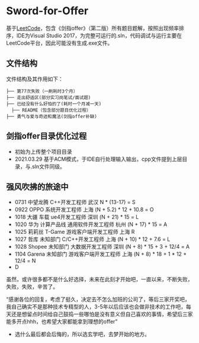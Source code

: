 # Sword-for-Offer
基于[LeetCode](https://leetcode-cn.com/problemset/lcof/)，包含《剑指offer》（第二版）所有题目题解，按照出现频率排序，IDE为Visual Studio 2017，为完整可运行的.sln，代码调试与运行主要在LeetCode平台，因此可能没有生成.exe文件。

## 文件结构

文件结构及其作用如下：

```
├── 第77次失败（一刷耗时3个月）
├── 走出舒适区(部分实习岗笔试/面试题)
├── 已经没有什么好怕的了(耗时一个月减一天)
  ├── README（包含部分题目优化过程）
├── 勇气与爱与奇迹和魔法(剑指offer补缺)
```
## 剑指offer目录优化过程
- 初始为上传整个项目目录
- 2021.03.29  基于ACM模式，于IDE自行处理输入输出，cpp文件提到上层目录，与.sln文件同级。

## 强风吹拂的旅途中
- 0731  中望龙腾  C++开发工程师  武汉  N * (13-17) = S
- 0922  OPPO  系统开发工程师  上海  (N + 5.2) * 12 + 10.8 = O
- 1018  大疆  车载  ue4开发工程师  深圳  (N + 21) * 15 = L
- 1020  华为  计算产品线  通用软件开发工程师  杭州  (N + 17) *  15  =  A
- 1025  莉莉丝  T-Game  游戏客户端开发工程师  上海  R
- 1027  哲库  未知部门  C/C++开发工程师  上海  (N + 10) * 12 + 7.6 = L
- 1028  Shopee  未知部门  大数据开发工程师  深圳  (N + 8) * 15 + 3 + 12/4 = A
- 1104  Garena  未知部门  游戏客户端开发工程师 上海 (N + 8) * 18 + 1 * 12 + 12/4 = N
- D


虽然，或许很多都不是什么好选择，未来在此刻才开始吧，一直以来，不断失败，失败，失败，辛苦了。

“感谢各位的回复，考虑了挺久，决定去不怎么加班的公司了，等后三家开奖吧，我自己确实不是那种技术专精型的人，3-5年以后应该也会做非技术的工作吧，每天还是想留点时间给自己鼓捣一些哪怕是没有意义但自己喜欢的事情，希望后三家能多开点hhh，也希望大家都能拿到理想的offer”

- 选什么最后都会后悔的，所以选玄学吧，去梦开始的地方。
